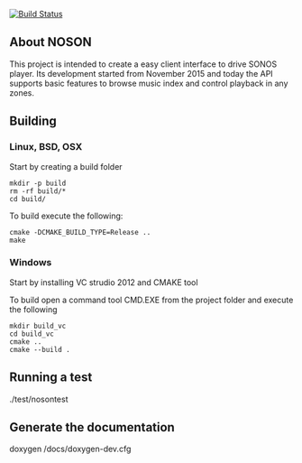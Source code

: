 [![Build Status](https://api.travis-ci.org/janbar/noson.svg?branch=master)](http://travis-ci.org/janbar/noson)

## About NOSON

This project is intended to create a easy client interface to
drive SONOS player. Its development started from November 2015
and today the API supports basic features to browse music index
and control playback in any zones.

## Building

### Linux, BSD, OSX

Start by creating a build folder
<pre><code>mkdir -p build
rm -rf build/*
cd build/</code></pre>

To build execute the following:
<pre><code>cmake -DCMAKE_BUILD_TYPE=Release ..
make</code></pre>

### Windows

Start by installing VC strudio 2012 and CMAKE tool

To build open a command tool CMD.EXE from the project folder and execute the following
<pre><code>mkdir build_vc
cd build_vc
cmake ..
cmake --build .</code></pre>

## Running a test

./test/nosontest

## Generate the documentation

doxygen <root path of noson>/docs/doxygen-dev.cfg

